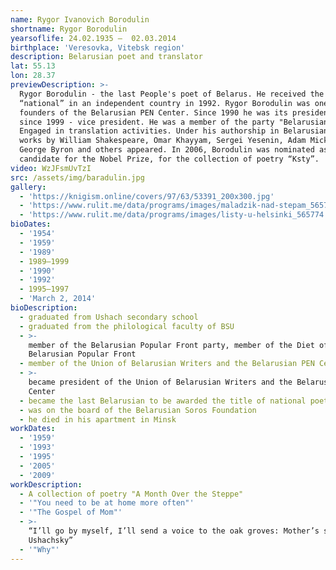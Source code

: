 ```yaml
---
name: Rygor Ivanovich Borodulin
shortname: Rygor Borodulin
yearsoflife: 24.02.1935 —  02.03.2014
birthplace: 'Veresovka, Vitebsk region'
description: Belarusian poet and translator
lat: 55.13
lon: 28.37
previewDescription: >-
  Rygor Borodulin - the last People's poet of Belarus. He received the title of
  “national” in an independent country in 1992. Rygor Borodulin was one of the
  founders of the Belarusian PEN Center. Since 1990 he was its president, and
  since 1999 - vice president. He was a member of the party "Belarusian Front”.
  Engaged in translation activities. Under his authorship in Belarusian, certain
  works by William Shakespeare, Omar Khayyam, Sergei Yesenin, Adam Mickiewicz,
  George Byron and others appeared. In 2006, Borodulin was nominated as a
  candidate for the Nobel Prize, for the collection of poetry “Ksty”.
video: WzJFsmUvTzI
src: /assets/img/baradulin.jpg
gallery:
  - 'https://knigism.online/covers/97/63/53391_200x300.jpg'
  - 'https://www.rulit.me/data/programs/images/maladzik-nad-stepam_565773.jpg'
  - 'https://www.rulit.me/data/programs/images/listy-u-helsinki_565774.jpg'
bioDates:
  - '1954'
  - '1959'
  - '1989'
  - 1989—1999
  - '1990'
  - '1992'
  - 1995—1997
  - 'March 2, 2014'
bioDescription:
  - graduated from Ushach secondary school
  - graduated from the philological faculty of BSU
  - >-
    member of the Belarusian Popular Front party, member of the Diet of the
    Belarusian Popular Front
  - member of the Union of Belarusian Writers and the Belarusian PEN Center
  - >-
    became president of the Union of Belarusian Writers and the Belarusian PEN
    Center
  - became the last Belarusian to be awarded the title of national poet
  - was on the board of the Belarusian Soros Foundation
  - he died in his apartment in Minsk
workDates:
  - '1959'
  - '1993'
  - '1995'
  - '2005'
  - '2009'
workDescription:
  - A collection of poetry "A Month Over the Steppe"
  - '"You need to be at home more often"'
  - '"The Gospel of Mom"'
  - >-
    “I’ll go by myself, I’ll send a voice to the oak groves: Mother’s songs from
    Ushachsky”
  - '"Why"'
---
```


